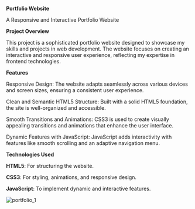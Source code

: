 **Portfolio Website**

A Responsive and Interactive Portfolio Website

**Project Overview**

This project is a sophisticated portfolio website designed to showcase my skills and projects in web development. The website focuses on creating an interactive and responsive user experience, reflecting my expertise in frontend technologies.

**Features**

Responsive Design: The website adapts seamlessly across various devices and screen sizes, ensuring a consistent user experience.

Clean and Semantic HTML5 Structure: Built with a solid HTML5 foundation, the site is well-organized and accessible.

Smooth Transitions and Animations: CSS3 is used to create visually appealing transitions and animations that enhance the user interface.

Dynamic Features with JavaScript: JavaScript adds interactivity with features like smooth scrolling and an adaptive navigation menu.

**Technologies Used**

**HTML5**: For structuring the website.

**CSS3**: For styling, animations, and responsive design.

**JavaScript**: To implement dynamic and interactive features.

![portfolio_1](https://github.com/user-attachments/assets/21a3399e-1247-41aa-88c6-e7a6eb115ff9)

